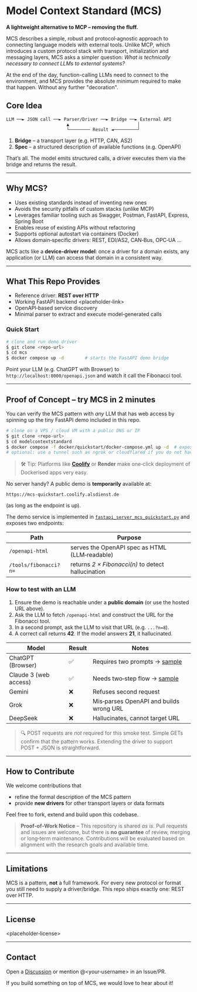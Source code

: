 # Model Context Standard (MCS)

**A lightweight alternative to MCP – removing the fluff.**

MCS describes a simple, robust and protocol‑agnostic approach to connecting language models with external tools. Unlike MCP, which introduces a custom protocol stack with transport, initialization and messaging layers, MCS asks a simpler question: *What is technically necessary to connect LLMs to external systems?*

At the end of the day, function-calling LLMs need to connect to the environment, and MCS provides the absolute minimum required to make that happen. Without any further "decoration".

## Core Idea

```
LLM ──► JSON call ──► Parser/Driver ──► Bridge ──► External API
                       ▲                          │
                       └──────── Result ◄─────────┘
```

1. **Bridge** – a transport layer (e.g. HTTP, CAN, AS2)
2. **Spec** – a structured description of available functions (e.g. OpenAPI)

That’s all. The model emits structured calls, a driver executes them via the bridge and returns the result.

---

## Why MCS?

* Uses existing standards instead of inventing new ones
* Avoids the security pitfalls of custom stacks (unlike MCP)
* Leverages familiar tooling such as Swagger, Postman, FastAPI, Express, Spring Boot
* Enables reuse of existing APIs without refactoring
* Supports optional autostart via containers (Docker)
* Allows domain‑specific drivers: REST, EDI/AS2, CAN‑Bus, OPC‑UA …

MCS acts like a **device‑driver model**: once a driver for a domain exists, any application (or LLM) can access that domain in a consistent way.

---

## What This Repo Provides

* Reference driver: **REST over HTTP**
* Working FastAPI backend \<placeholder‑link>
* OpenAPI‑based service discovery
* Minimal parser to extract and execute model‑generated calls

### Quick Start

```bash
# clone and run demo driver
$ git clone <repo-url>
$ cd mcs
$ docker compose up -d        # starts the FastAPI demo bridge
```

Point your LLM (e.g. ChatGPT with Browser) to `http://localhost:8000/openapi.json` and watch it call the Fibonacci tool.

---

## Proof of Concept – try MCS in 2 minutes

You can verify the MCS pattern with *any* LLM that has web access by spinning up the tiny FastAPI demo included in this repo.

```bash
# clone on a VPS / cloud VM with a public DNS or IP
$ git clone <repo-url>
$ cd modelcontextstandard
$ docker compose -f docker/quickstart/docker-compose.yml up -d  # exposes :8000 on your public host
# optional: use a tunnel such as ngrok or cloudflared if you do not have a static IP
```

> 🛠️ Tip: Platforms like **[Coolify](https://coolify.io)** or **Render** make one‑click deployment of Dockerised apps very easy.

No server handy? A public demo is **temporarily** available at:

```
https://mcs-quickstart.coolify.alsdienst.de
```

(as long as the endpoint is up).

The demo service is implemented in [`fastapi_server_mcs_quickstart.py`](mcs/examples/fastapi_server_mcs_quickstart.py) and exposes two endpoints:

| Path                  | Purpose                                            |
| --------------------- | -------------------------------------------------- |
| `/openapi-html`       | serves the OpenAPI spec as HTML (LLM‑readable)     |
| `/tools/fibonacci?n=` | returns *2 × Fibonacci(n)* to detect hallucination |

### How to test with an LLM

1. Ensure the demo is reachable under a **public domain** (or use the hosted URL above).
2. Ask the LLM to fetch `/openapi-html` and construct the URL for the Fibonacci tool.
3. In a second prompt, ask the LLM to visit that URL (e.g. `...?n=8`).
4. A correct call returns **42**. If the model answers **21**, it hallucinated.

| Model                 | Result | Notes                                                                                              |
| --------------------- | ------ | -------------------------------------------------------------------------------------------------- |
| ChatGPT (Browser)     | ✅      | Requires two prompts → [sample](https://chatgpt.com/share/68582042-280c-8009-8e18-d44cb72a4a28) |
| Claude 3 (web access) | ✅      | Needs two‑step flow → [sample](https://claude.ai/share/57128a2d-22f8-440f-a09d-41018459d94f)       |
| Gemini                | ❌      | Refuses second request                                                                             |
| Grok                  | ❌      | Mis‑parses OpenAPI and builds wrong URL                                                            |
| DeepSeek              | ❌      | Hallucinates, cannot target URL                                                                    |

> 🔍 POST requests are *not* required for this smoke test. Simple GETs confirm that the pattern works. Extending the driver to support POST + JSON is straightforward.


---

## How to Contribute

We welcome contributions that

* refine the formal description of the MCS pattern
* provide **new drivers** for other transport layers or data formats

Feel free to fork, extend and build upon this codebase.

> **Proof‑of‑Work Notice** – This repository is shared *as is*. Pull requests and issues are welcome, but there is **no guarantee** of review, merging or long‑term maintenance. Contributions will be evaluated based on alignment with the research goals and available time.

---

## Limitations

MCS is a pattern, **not** a full framework. For every new protocol or format you still need to supply a driver/bridge. This repo ships exactly one: REST over HTTP.

---

## License

\<placeholder‑license>

---

## Contact

Open a [Discussion](placeholder‑link) or mention @\<your‑username> in an Issue/PR.

If you build something on top of MCS, we would love to hear about it!
